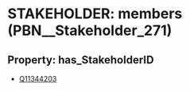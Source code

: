 # STAKEHOLDER: __members__ (PBN__Stakeholder_271)

## Property: has_StakeholderID

* [Q11344203](Q11344203)

